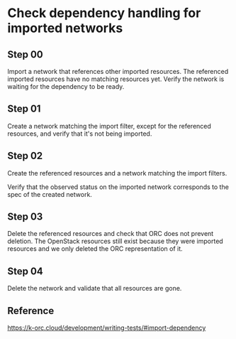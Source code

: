 # Check dependency handling for imported networks

## Step 00

Import a network that references other imported resources. The referenced imported resources have no matching resources yet.
Verify the network is waiting for the dependency to be ready.

## Step 01

Create a network matching the import filter, except for the referenced resources, and verify that it's not being imported.

## Step 02

Create the referenced resources and a network matching the import filters.

Verify that the observed status on the imported network corresponds to the spec of the created network.

## Step 03

Delete the referenced resources and check that ORC does not prevent deletion. The OpenStack resources still exist because they
were imported resources and we only deleted the ORC representation of it.

## Step 04

Delete the network and validate that all resources are gone.

## Reference

https://k-orc.cloud/development/writing-tests/#import-dependency

